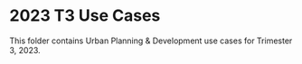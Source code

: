 # 2023 T3 Use Cases

This folder contains Urban Planning & Development use cases for Trimester 3, 2023.

